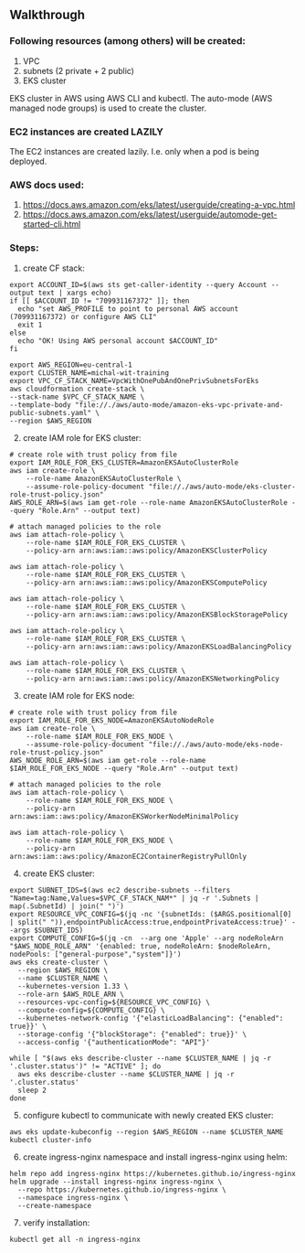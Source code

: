 ## Walkthrough

### Following resources (among others) will be created:
1. VPC
2. subnets (2 private + 2 public)
3. EKS cluster

EKS cluster in AWS using AWS CLI and kubectl.
The auto-mode (AWS managed node groups) is used to create the cluster.

### EC2 instances are created LAZILY
The EC2 instances are created lazily. I.e. only when a pod is being deployed.


### AWS docs used:
1. https://docs.aws.amazon.com/eks/latest/userguide/creating-a-vpc.html
2. https://docs.aws.amazon.com/eks/latest/userguide/automode-get-started-cli.html

### Steps:

1. create CF stack:
```shell
export ACCOUNT_ID=$(aws sts get-caller-identity --query Account --output text | xargs echo)
if [[ $ACCOUNT_ID != "709931167372" ]]; then
  echo "set AWS_PROFILE to point to personal AWS account (709931167372) or configure AWS CLI"
  exit 1
else 
  echo "OK! Using AWS personal account $ACCOUNT_ID"
fi

export AWS_REGION=eu-central-1
export CLUSTER_NAME=michal-wit-training
export VPC_CF_STACK_NAME=VpcWithOnePubAndOnePrivSubnetsForEks
aws cloudformation create-stack \
--stack-name $VPC_CF_STACK_NAME \
--template-body "file://./aws/auto-mode/amazon-eks-vpc-private-and-public-subnets.yaml" \ 
--region $AWS_REGION
```

2. create IAM role for EKS cluster:
```shell
# create role with trust policy from file
export IAM_ROLE_FOR_EKS_CLUSTER=AmazonEKSAutoClusterRole
aws iam create-role \
    --role-name AmazonEKSAutoClusterRole \
    --assume-role-policy-document "file://./aws/auto-mode/eks-cluster-role-trust-policy.json"
AWS_ROLE_ARN=$(aws iam get-role --role-name AmazonEKSAutoClusterRole --query "Role.Arn" --output text)

# attach managed policies to the role
aws iam attach-role-policy \
    --role-name $IAM_ROLE_FOR_EKS_CLUSTER \
    --policy-arn arn:aws:iam::aws:policy/AmazonEKSClusterPolicy
    
aws iam attach-role-policy \
    --role-name $IAM_ROLE_FOR_EKS_CLUSTER \
    --policy-arn arn:aws:iam::aws:policy/AmazonEKSComputePolicy

aws iam attach-role-policy \
    --role-name $IAM_ROLE_FOR_EKS_CLUSTER \
    --policy-arn arn:aws:iam::aws:policy/AmazonEKSBlockStoragePolicy

aws iam attach-role-policy \
    --role-name $IAM_ROLE_FOR_EKS_CLUSTER \
    --policy-arn arn:aws:iam::aws:policy/AmazonEKSLoadBalancingPolicy

aws iam attach-role-policy \
    --role-name $IAM_ROLE_FOR_EKS_CLUSTER \
    --policy-arn arn:aws:iam::aws:policy/AmazonEKSNetworkingPolicy
```

3. create IAM role for EKS node:
```shell
# create role with trust policy from file
export IAM_ROLE_FOR_EKS_NODE=AmazonEKSAutoNodeRole
aws iam create-role \
    --role-name $IAM_ROLE_FOR_EKS_NODE \
    --assume-role-policy-document "file://./aws/auto-mode/eks-node-role-trust-policy.json"
AWS_NODE_ROLE_ARN=$(aws iam get-role --role-name $IAM_ROLE_FOR_EKS_NODE --query "Role.Arn" --output text)

# attach managed policies to the role
aws iam attach-role-policy \
    --role-name $IAM_ROLE_FOR_EKS_NODE \
    --policy-arn arn:aws:iam::aws:policy/AmazonEKSWorkerNodeMinimalPolicy

aws iam attach-role-policy \
    --role-name $IAM_ROLE_FOR_EKS_NODE \
    --policy-arn arn:aws:iam::aws:policy/AmazonEC2ContainerRegistryPullOnly
```


4. create EKS cluster:
```shell
export SUBNET_IDS=$(aws ec2 describe-subnets --filters "Name=tag:Name,Values=$VPC_CF_STACK_NAM*" | jq -r '.Subnets | map(.SubnetId) | join(" ")')
export RESOURCE_VPC_CONFIG=$(jq -nc '{subnetIds: ($ARGS.positional[0] | split(" ")),endpointPublicAccess:true,endpointPrivateAccess:true}' --args $SUBNET_IDS)
export COMPUTE_CONFIG=$(jq -cn  --arg one 'Apple' --arg nodeRoleArn "$AWS_NODE_ROLE_ARN" '{enabled: true, nodeRoleArn: $nodeRoleArn, nodePools: ["general-purpose","system"]}')
aws eks create-cluster \
  --region $AWS_REGION \
  --name $CLUSTER_NAME \
  --kubernetes-version 1.33 \
  --role-arn $AWS_ROLE_ARN \
  --resources-vpc-config=${RESOURCE_VPC_CONFIG} \
  --compute-config=${COMPUTE_CONFIG} \
  --kubernetes-network-config '{"elasticLoadBalancing": {"enabled": true}}' \
  --storage-config '{"blockStorage": {"enabled": true}}' \
  --access-config '{"authenticationMode": "API"}'
  
while [ "$(aws eks describe-cluster --name $CLUSTER_NAME | jq -r '.cluster.status')" != "ACTIVE" ]; do
  aws eks describe-cluster --name $CLUSTER_NAME | jq -r '.cluster.status'
  sleep 2
done
```

5. configure kubectl to communicate with newly created EKS cluster:
```shell
aws eks update-kubeconfig --region $AWS_REGION --name $CLUSTER_NAME
kubectl cluster-info
```

6. create ingress-nginx namespace and install ingress-nginx using helm:
```shell
helm repo add ingress-nginx https://kubernetes.github.io/ingress-nginx
helm upgrade --install ingress-nginx ingress-nginx \
  --repo https://kubernetes.github.io/ingress-nginx \
  --namespace ingress-nginx \
  --create-namespace
```
7. verify installation:
```shell
kubectl get all -n ingress-nginx
```